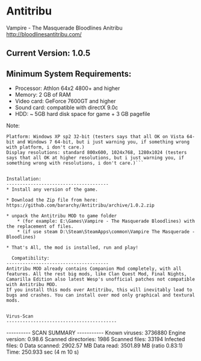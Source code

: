 # Antitribu
Vampire - The Masquerade Bloodlines Anitribu
http://bloodlinesantitribu.com/

Current Version: 1.0.5
------------------------


Minimum System Requirements:
--------------------------------------

* Processor: Athlon 64x2 4800+ and higher
* Memory: 2 GB of RAM
* Video card: GeForce 7600GT and higher 
* Sound card: compatible with directX 9.0c
* HDD: ~ 5GB hard disk space for game + 3 GB pagefile

Note: 
```On weaker computers performance will slow down at some locations.
Platform: Windows XP sp2 32-bit (testers says that all OK on Vista 64-bit and Windows 7 64-bit, but i just warning you, if something wrong with platform, i don't care.)
Display resolutions: standard 800x600, 1024x768, 1280x1024 (testers says that all OK at higher resolutions, but i just warning you, if something wrong with resolutions, i don't care.)```


Installation:
--------------------------------------
* Install any version of the game.

* Download the Zip file from here: https://github.com/bararchy/Antitribu/archive/1.0.2.zip

* unpack the Antitribu MOD to game folder 
	* (for example: E:\Games\Vampire - The Masquerade Bloodlines) with the replacement of files. 
	* (if use steam D:\Steam\SteamApps\common\Vampire The Masquerade - Bloodlines)

* That's All, the mod is installed, run and play!

  Compatibility:
--------------------------------------
Antitribu MOD already contains Companion Mod completely, with all features. All the rest big mods, like Clan Quest Mod, Final Nights, Camarilla Edition also latest Wesp's unofficial patches not compatible with Antitribu MOD. 
If you install this mods over Antitribu, this will inevitably lead to bugs and crashes. You can install over mod only graphical and textural mods.


Virus-Scan
-----------------------------------------
```
 ---------- SCAN SUMMARY -----------
Known viruses: 3736880
Engine version: 0.98.6
Scanned directories: 1986
Scanned files: 33194
Infected files: 0
Data scanned: 2902.57 MB
Data read: 3501.89 MB (ratio 0.83:1)
Time: 250.933 sec (4 m 10 s)
```
